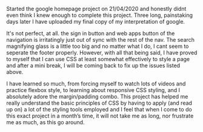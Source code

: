 Started the google homepage project on 21/04/2020 and honestly didnt even think I knew enough to complete this project.
Three long, painstaking days later I have uploaded my final copy of my interpretation of google.

It's not perfect, at all. the sign in button and web apps button of the navigation is irritatingly just out of sync with the rest of the nav. The search magnifying glass is a little too big and no matter what I do, I cant seem to seperate the footer properly. However, with all that being said, I have proved to myself that I can use CSS at least somewhat effectively to style a page and after a mini break, I will be coming back to fix up the issues listed above.

I have learned so much, from forcing myself to watch lots of videos and practice flexbox style, to learning about responsive CSS styling, and I absolutely adore the margin/padding combo. This project has helped me really understand the basic principles of CSS by having to apply (and read up on) a lot of the styling tools employed and I feel that when I come to do this exact project in a month’s time, it will not take me as long, nor frustrate me as much, as this go around.
